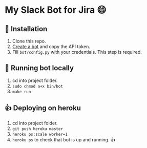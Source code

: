 # My Slack Bot for Jira :smile:

## :electric_plug: Installation 

1. Clone this repo.
2. [Create a bot](https://my.slack.com/services/new/bot) and copy the API token.
3. Fill `bot/config.py` with your credentials. This step is required.

## :100: Running bot locally

1. cd into project folder.
2. `sudo chmod a+x bin/bot`
3. `make run`

##  :thumbsup: Deploying on heroku

1. cd into project folder.
2. `git push heroku master`
3. `heroku ps:scale worker=1`
4. `heroku ps` to check that bot is up and running. :thumbsup:
